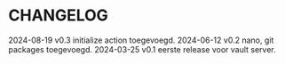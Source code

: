 # CHANGELOG

2024-08-19 v0.3 initialize action toegevoegd.
2024-06-12 v0.2 nano, git packages toegevoegd.
2024-03-25 v0.1 eerste release voor vault server.
